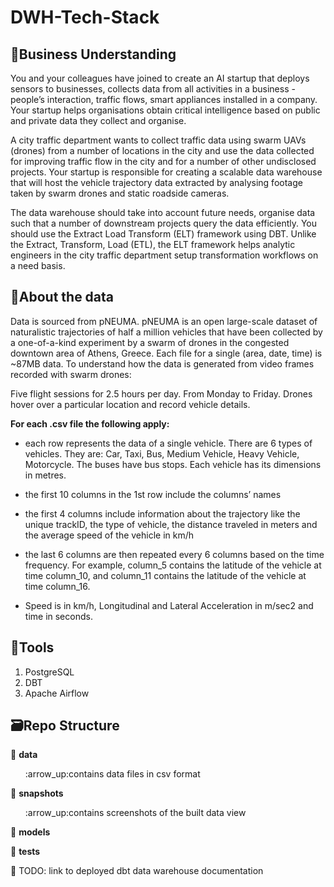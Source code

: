 # DWH-Tech-Stack
## :briefcase:Business Understanding

You and your colleagues have joined to create an AI startup that deploys sensors to businesses, collects data from all activities in a business - people’s interaction, traffic flows, smart appliances installed in a company. Your startup helps organisations obtain critical intelligence based on public and private data they collect and organise. 

A city traffic department wants to collect traffic data using swarm UAVs (drones) from a number of locations in the city and use the data collected for improving traffic flow in the city and for a number of other undisclosed projects. Your startup is responsible for creating a scalable data warehouse that will host the vehicle trajectory data extracted by analysing footage taken by swarm drones and static roadside cameras. 

The data warehouse should take into account future needs, organise data such that a number of downstream projects query the data efficiently. You should use the Extract Load Transform (ELT) framework using DBT.  Unlike the Extract, Transform, Load (ETL), the ELT framework helps analytic engineers in the city traffic department setup transformation workflows on a need basis.

## :open_book:About the data

Data is sourced from pNEUMA. pNEUMA is an open large-scale dataset of naturalistic trajectories of half a million vehicles that have been collected by a one-of-a-kind experiment by a swarm of drones in the congested downtown area of Athens, Greece. Each file for a single (area, date, time) is ~87MB data.  To understand how the data is generated from video frames recorded with swarm drones:

Five flight sessions for 2.5 hours per day. From Monday to Friday. Drones hover over a particular location and record vehicle details.  

**For each .csv file the following apply:**

- each row represents the data of a single vehicle. There are 6 types of vehicles. They are: Car, Taxi, Bus, Medium Vehicle, Heavy Vehicle, Motorcycle.
The buses have bus stops. Each vehicle has its dimensions in metres.

- the first 10 columns in the 1st row include the columns’ names

- the first 4 columns include information about the trajectory like the unique trackID, the type of vehicle, the distance traveled in meters and the average speed of the vehicle in km/h

- the last 6 columns are then repeated every 6 columns based on the time frequency. For example, column_5 contains the latitude of the vehicle at time column_10, and column­­­_11 contains the latitude of the vehicle at time column_16.

- Speed is in km/h, Longitudinal and Lateral Acceleration in m/sec2 and time in seconds.

## :toolbox:Tools
1) PostgreSQL
2) DBT
3) Apache Airflow

## :card_file_box:Repo Structure

:file_folder: **data**

<ul>:arrow_up:contains data files in csv format</ul>

:file_folder: **snapshots**

<ul>:arrow_up:contains screenshots of the built data view</ul>

:file_folder: **models**

:file_folder: **tests**

:link: TODO: link to deployed dbt data warehouse documentation
